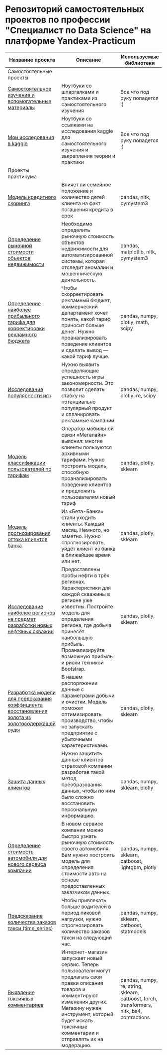 # Репозиторий самостоятельных проектов по профессии "Специалист по Data Science" на платформе Yandex-Practicum


| Название проекта                                                                                                                  | Описание                                                                                                                                                                                                                                              | Используемые библиотеки                                                                     |
|-----------------------------------------------------------------------------------------------------------------------------------|-------------------------------------------------------------------------------------------------------------------------------------------------------------------------------------------------------------------------------------------------------|---------------------------------------------------------------------------------------------|
| Самостоятельные проекты                                                                                                           |
| [Самостоятельное изучение и вспомогательные материалы](help)                                                                      | Ноутбуки со шпаргалками и практиками из самостоятельного изучения                                                                                                                                                                                     | Все что под руку попадется :)                                                               | 
| [Мои исследования в kaggle](kaggle)                                                                                               | Ноутбуки со ссылками на исследования kaggle для самостоятельного изучения и закрепления теории и практики                                                                                                                                             | Все что под руку попадется :)                                                               | 
| Проекты практикума                                                                                                                |
| [Модель кредитного скоринга](credit_department_research)                                                                          | Влияет ли семейное положение и количество детей клиента на факт погашения кредита в срок                                                                                                                                                              | pandas, nltk, pymystem3                                                                     |
| [Определение рыночной стоимости объектов недвижимости](market_value_of_real_estate_research)                                      | Необходимо определить рыночную стоимость объектов недвижимости для автоматизированной системы, которая отследит аномалии и мошенническую деятельность.                                                                                                | pandas, matplotlib, nltk, pymystem3                                                         |
| [Определение наиболее прибыльного тарифа для корректировки рекламного бюджета](tariff_plans_analisys)                             | Чтобы скорректировать рекламный бюджет, коммерческий департамент хочет понять, какой тариф приносит больше денег. Нужно проанализировать поведение клиентов и сделать вывод — какой тариф лучше.                                                      | pandas, numpy, plotly, math, scipy                                                          |
| [Исследование популярности игр](game_popularity_research_project)                                                                 | Нужно выявить определяющие успешность игры закономерности. Это позволит сделать ставку на потенциально популярный продукт и спланировать рекламные кампании.                                                                                          | pandas, numpy, plotly, re, scipy                                                            |
| [Модель классификации пользователей по тарифам](classifikaciya_tarifof)                                                           | Оператор мобильной связи «Мегалайн» выяснил: многие клиенты пользуются архивными тарифами. Нужно построить модель, способную проанализировать поведение клиентов и предложить пользователям новый тариф                                               | pandas, plotly, sklearn                                                                     |
| [Модель прогнозирования оттока клиентов банка](9_sprint_model_prognoza_ottoka_klientov_banka)                                     | Из «Бета-Банка» стали уходить клиенты. Каждый месяц. Немного, но заметно. Нужно спрогнозировать, уйдёт клиент из банка в ближайшее время или нет.                                                                                                     | pandas, plotly, sklearn                                                                     |
| [Исследование наиболее регионов на предмет разработки новых нефтяных скважин](10_sprint_ML_in_buisness)                           | Предоставлены пробы нефти в трёх регионах. Характеристики для каждой скважины в регионе уже известны. Постройте модель для определения региона, где добыча принесёт наибольшую прибыль. Проанализируйте возможную прибыль и риски техникой Bootstrap. | pandas, plotly, sklearn                                                                     |
| [Разработка модели для предсказания коэффициента восстановления золота из золотосодержащей руды](11_sprint_gold_research_project) | В нашем распоряжении данные с параметрами добычи и очистки. Модель поможет оптимизировать производство, чтобы не запускать предприятие с убыточными характеристиками.                                                                                 | pandas, plotly, sklearn                                                                     |
| [Защита данных клиентов](12_sprint_zaschita_dannih_clientov)                                                                      | Нужно защитить данные клиентов страховой компании разработав такой метод преобразования данных, чтобы по ним было сложно восстановить персональную информацию.                                                                                        | pandas, numpy, sklearn, plotly                                                              |
| [Определение стоимость автомобиля для нового сервиса компании](13_sprint_car_cost_detection)                                      | В новом сервисе компании можно быстро узнать рыночную стоимость своего автомобиля. Вам нужно построить модель для определения стоимости авто на основе предоставленных заказчиком данных.                                                             | pandas, numpy, sklearn, catboost, lightgbm, plotly                                          |
| [Предсказание количества заказов такси (time_series)](14_sprint_time_series)                                                      | Чтобы привлекать больше водителей в период пиковой нагрузки, нужно спрогнозировать количество заказов такси на следующий час.                                                                                                                         | pandas, numpy, sklearn, catboost, statmodels                                                |
| [Выявление токсичных комментариев](15_sprint_toxic_comments_tedect)                                                               | Интернет-магазин запускает новый сервис. Теперь пользователи могут предлагать свои правки описания товаров и комментируют изменения других. Магазину нужен инструмент, который будет искать токсичные комментарии и отправлять их на модерацию.       | pandas, numpy, re, string, sklearn, catboost, torch, transformers, nltk, bs4, contractions  |

